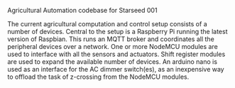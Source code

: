 Agricultural Automation codebase for Starseed 001

The current agricultural computation and control setup consists of a number of devices.
Central to the setup is a Raspberry Pi running the latest version of Raspbian. This runs an MQTT broker and coordinates all the peripheral devices over a network.
One or more NodeMCU modules are used to interface with all the sensors and actuators. Shift register modules are used to expand the available number of devices.
An arduino nano is used as an interface for the AC dimmer switch(es), as an inexpensive way to offload the task of z-crossing from the NodeMCU modules.
